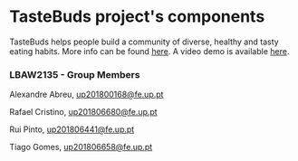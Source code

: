 # TasteBuds project's components

TasteBuds helps people build a community of diverse, healthy and tasty eating habits. More info can be found [here](https://github.com/2dukes/PROJ_LBAW_2021/tree/main/wiki). A video demo is available [here](https://drive.google.com/file/d/1xNgW7e_RoYZQh1DOIOd15Fho0_UzCMog/view).

### LBAW2135 - Group Members

Alexandre Abreu, up201800168@fe.up.pt

Rafael Cristino, up201806680@fe.up.pt

Rui Pinto, up201806441@fe.up.pt

Tiago Gomes, up201806658@fe.up.pt
